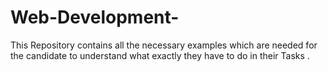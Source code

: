 # Web-Development-
This Repository contains all the necessary examples which are needed for the candidate to understand what exactly they have to do in their Tasks .
